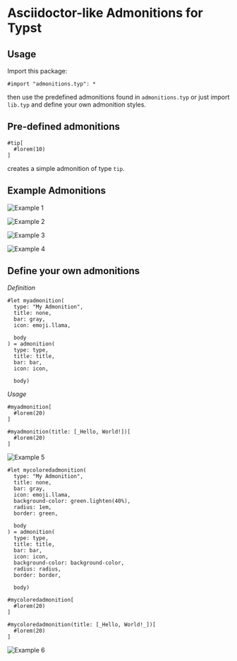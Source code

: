 # Asciidoctor-like Admonitions for Typst

## Usage

Import this package:

```typ
#import "admonitions.typ": *
```

then use the predefined admonitions found in `admonitions.typ` or just import `lib.typ` and define your own admonition styles.

## Pre-defined admonitions

```typ
#tip[
  #lorem(10)
]
```

creates a simple admonition of type `tip`.

## Example Admonitions

![Example 1](page-1-of-4.png)

![Example 2](page-2-of-4.png)

![Example 3](page-3-of-4.png)

![Example 4](page-4-of-4.png)

## Define your own admonitions

*Definition*

```typ
#let myadmonition(
  type: "My Admonition",
  title: none,
  bar: gray,
  icon: emoji.llama,
  
  body
) = admonition(
  type: type,
  title: title,
  bar: bar,
  icon: icon,
  
  body)
```

*Usage*

```typ
#myadmonition[
  #lorem(20)
]

#myadmonition(title: [_Hello, World!])[
  #lorem(20)
]
```

![Example 5](myadmonition1.png)

```typ
#let mycoloredadmonition(
  type: "My Admonition",
  title: none,
  bar: gray,
  icon: emoji.llama,
  background-color: green.lighten(40%),
  radius: 1em,
  border: green,
  
  body
) = admonition(
  type: type,
  title: title,
  bar: bar,
  icon: icon,
  background-color: background-color,
  radius: radius,
  border: border,
  
  body)

#mycoloredadmonition[
  #lorem(20)
]

#mycoloredadmonition(title: [_Hello, World!_])[
  #lorem(20)
]
```

![Example 6](myadmonition2.png)